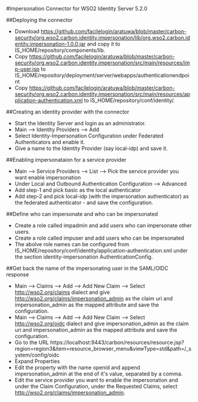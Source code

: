 #Impersonation Connector for WSO2 Identity Server 5.2.0

##Deploying the connector

* Download https://github.com/facilelogin/aratuwa/blob/master/carbon-security/org.wso2.carbon.identity.impersonation/lib/org.wso2.carbon.identity.impersonation-1.0.0.jar and copy it to IS_HOME/repository/components/lib. 
* Copy https://github.com/facilelogin/aratuwa/blob/master/carbon-security/org.wso2.carbon.identity.impersonation/src/main/resources/imp-user.jsp to IS_HOME/repository/deployment/server/webapps/authenticationendpoint
* Copy https://github.com/facilelogin/aratuwa/blob/master/carbon-security/org.wso2.carbon.identity.impersonation/src/main/resources/application-authentication.xml to IS_HOME/repository/conf/identity/.

##Creating an identity provider with the connector
* Start the Identity Server and login as an administrator.
* Main --> Identity Providers --> Add
* Select Identity-Impersonation Configuration under Federated Authenticators and enable it. 
* Give a name to the Identity Provider (say local-idp) and save it.

##Enabling impersonataion for a service provider
* Main --> Service Providers --> List --> Pick the service provider you want enable impersonation
* Under Local and Outbound Authentication Configuration --> Advanced
* Add step-1 and pick basic as the local authenticator
* Add step-2 and pick local-idp (with the impersonation authenticator) as the federated authenticator - and save the configuration.

##Define who can impersonate and who can be impersonated
* Create a role called impadmin and add users who can impersonate other users.
* Create a role called impuser and add users who can be impersonated
* The abolve role names can be configured from IS_HOME/repository/conf/identity/application-authentication.xml under the section identity-impersonation AuthenticationConfig.

##Get back the name of the impersonating user in the SAML/OIDC response
* Main --> Claims --> Add --> Add New Claim --> Select http://wso2.org/claims dialect and give http://wso2.org/claims/impersonation_admin as the claim uri and impersonation_admin as the mapped attribute and save the configuration.
* Main --> Claims --> Add --> Add New Claim --> Select http://wso2.org/oidc dialect and give impersonation_admin as the claim uri and impersonation_admin as the mapped attribute and save the configuration.
* Go to the URL https://localhost:9443/carbon/resources/resource.jsp?region=region3&item=resource_browser_menu&viewType=std&path=/_system/config/oidc 
* Expand Properties
* Edit the property with the name openid and append impersonation_admin at the end of it's value, separated by a comma.
* Edit the service provider you want to enable the impersonation and under the Claim Configuration, under the Requested Claims, select http://wso2.org/claims/impersonation_admin. 


